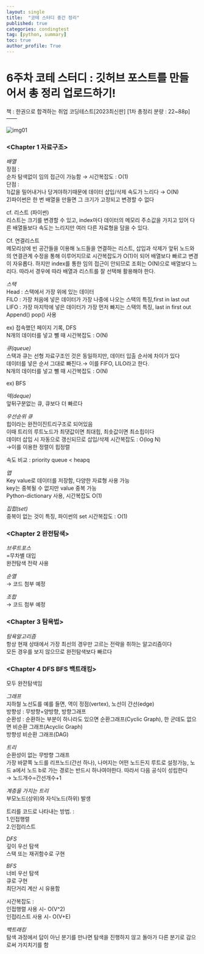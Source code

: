 ```yaml
---
layout: single
title:  "코테 스터디 중간 정리"   
published: true
categories: condingtest
tag: [python, summary]
toc: true
author_profile: True
---
```

# 6주차 코테 스터디 : 깃허브 포스트를 만들어서 총 정리 업로드하기!    

책 : 한권으로 합격하는 취업 코딩테스트[2023최신판]
[1차 총정리 분량 : 22~88p]
——

![img01](https://yoojeongcho.github.io/images/2023-11-30-first/img01.png)

### **<Chapter 1 자료구조>**   
*배열*   
장점 :   
순차 탐색없이 임의 접근이 가능함 → 시간복잡도 : O(1)   
단점 :   
1)값을 밀어내거나 당겨야하기때문에 데이터 삽입/삭제 속도가 느리다 → O(N)    
2)파이썬은 한 번 배열을 만들면 그 크기가 고정되고 변경할 수 없다    

cf. 리스트 (파이썬)    
리스트는 크기를 변경할 수 있고, index마다 데이터의 메모리 주소값을 가지고 있어 다른 배열들보다 속도는 느리지만 여러 다른 자료형을 담을 수 있다.    

Cf. 연결리스트    
메모리상에 빈 공간들을 이용해 노드들을 연결하는 리스트, 삽입과 삭제가 앞뒤 노드와의 연결관계 수정을 통해 이루어지므로 시간복잡도가 O(1)이 되어 배열보다 빠르고 변경이 자유롭다. 하지만 index를 통한 임의 접근이 안되므로 조회는 O(N)으로 배열보다 느리다. 따라서 경우에 따라 배열과 리스트를 잘 선택해 활용해야 한다.

*스택*   
Head : 스택에서 가장 위에 있는 데이터   
FILO : 가장 처음에 넣은 데이터가 가장 나중에 나오는 스택의 특징,first in last out   
LIFO : 가장 마지막에 넣은 데이터가 가장 먼저 빠지는 스택의 특징, last in first out   
Append() pop() 사용   

ex) 접속했던 페이지 기록, DFS   
N개의 데이터를 넣고 뺄 때 시간복잡도 : O(N)

*큐(queue)*   
스택과 큐는 선형 자료구조인 것은 동일하지만, 데이터 입출 순서에 차이가 있다   
데이터를 넣은 순서 그대로 빠진다.→ 이를 FIFO, LILO라고 한다.   
N개의 데이터를 넣고 뺄 때 시간복잡도 : O(N)   

ex) BFS

*덱(deque)*   
앞뒤구분없는 큐, 큐보다 더 빠르다

*우선순위 큐*   
힙이라는 완전이진트리구조로 되어있음   
이때 트리의 루트노드가 최댓값이면 최대힙, 최솟값이면 최소힙이다   
데이터 삽입 시 자동으로 갱신되므로 삽입/삭제 시간복잡도 : O(log N)   
→이를 이용한 정렬이 힙정렬   

속도 비교 : priority queue < heapq

*맵*    
Key value로 데이터를 저장함, 다양한 자료형 사용 가능   
key는 중복될 수 없지만 value 중복 가능   
Python-dictionary 사용, 시간복잡도 O(1)

*집합(set)*   
중복이 없는 것이 특징,  파이썬의 set 시간복잡도 : O(1)


### **<Chapter 2 완전탐색>**   
*브루트포스*   
=무차별 대입   
완전탐색 전략 사용

*순열*    
→ 코드 첨부 예정   

*조합*   
→ 코드 첨부 예정


### **<Chapter 3 탐욕법>**   
*탐욕알고리즘*   
항상 현재 상태에서 가장 최선의 경우만 고르는 전략을 취하는 알고리즘이다   
모든 경우를 보지 않으므로 완전탐색보다 빠르다

### **<Chapter 4 DFS BFS 백트래킹>**   
모두 완전탐색임

*그래프*   
지하철 노선도를 예를 들면, 역이 정점(vertex), 노선이 간선(edge)   
방향성 : 무방향=양방향, 방향그래프   
순환성 : 순환하는 부분이 하나라도 있으면 순환그래프(Cyclic Graph), 한 군데도 없으면 비순환 그래프(Acyclic Graph)   
방향성 비순환 그래프(DAG)

*트리*   
순환성이 없는 무방향 그래프   
가장 바깥쪽 노드를 리프노드(간선 하나), 나머지는 어떤 노드든지 루트로 설정가능, 노드 a에서 노드 b로 가는 경로는 반드시 하나여야한다. 따라서 다음 공식이 성립한다   
→ 노드개수=간선개수+1

*계층을 가지는 트리*   
부모노드(상위)와 자식노드(하위) 발생

트리를 코드로 나타내는 방법. :    
1.인접행렬   
2.인접리스트

*DFS*   
깊이 우선 탐색   
스택 또는 재귀함수로 구현

*BFS*   
너비 우선 탐색   
큐로 구현   
최단거리 계산 시 유용함

시간복잡도 :    
인접행렬 사용 시- O(V^2)   
인접리스트 사용 시- O(V+E)

*백트래킹*   
탐색 과정에서 답이 아닌 분기를 만나면 탐색을 진행하지 않고 돌아가 다른 분기로 감으로써 가지치기를 함

